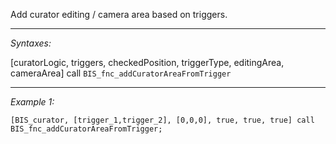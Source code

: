 Add curator editing / camera area based on triggers.


---
*Syntaxes:*

[curatorLogic, triggers, checkedPosition, triggerType, editingArea, cameraArea] call `BIS_fnc_addCuratorAreaFromTrigger`

---
*Example 1:*

```sqf
[BIS_curator, [trigger_1,trigger_2], [0,0,0], true, true, true] call BIS_fnc_addCuratorAreaFromTrigger;
```